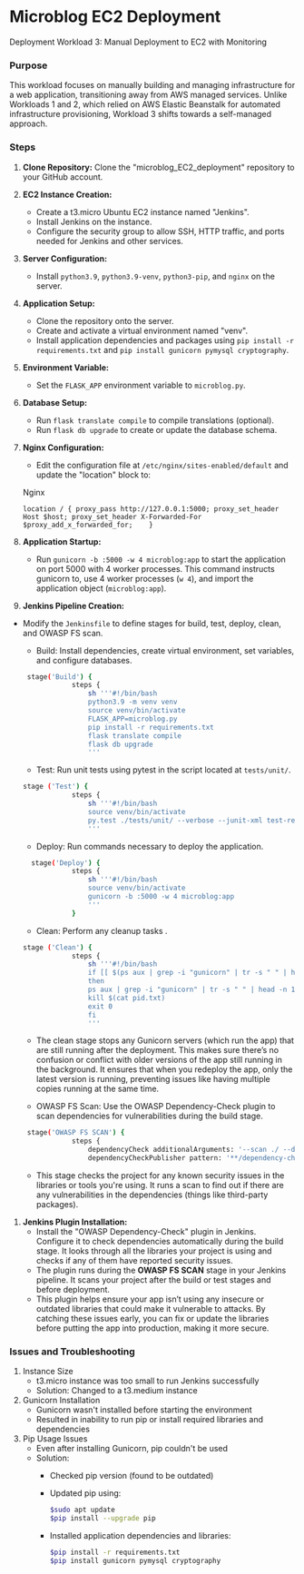# Microblog EC2 Deployment

Deployment Workload 3: Manual Deployment to EC2 with Monitoring

### Purpose

This workload focuses on manually building and managing infrastructure for a web application, transitioning away from AWS managed services. Unlike Workloads 1 and 2, which relied on AWS Elastic Beanstalk for automated infrastructure provisioning, Workload 3 shifts towards a self-managed approach.

### Steps

1. **Clone Repository:** Clone the "microblog_EC2_deployment" repository to your GitHub account.
2. **EC2 Instance Creation:**
    - Create a t3.micro Ubuntu EC2 instance named "Jenkins".
    - Install Jenkins on the instance.
    - Configure the security group to allow SSH, HTTP traffic, and ports needed for Jenkins and other services.
3. **Server Configuration:**
    - Install `python3.9`, `python3.9-venv`, `python3-pip`, and `nginx` on the server.
4. **Application Setup:**
    - Clone the repository onto the server.
    - Create and activate a virtual environment named "venv".
    - Install application dependencies and packages using `pip install -r requirements.txt` and `pip install gunicorn pymysql cryptography`.
5. **Environment Variable:**
    - Set the `FLASK_APP` environment variable to `microblog.py`.
6. **Database Setup:**
    - Run `flask translate compile` to compile translations (optional).
    - Run `flask db upgrade` to create or update the database schema.
7. **Nginx Configuration:**
    - Edit the configuration file at `/etc/nginx/sites-enabled/default` and update the "location" block to:
    
    Nginx
    
    `location / {
        proxy_pass http://127.0.0.1:5000;
        proxy_set_header Host $host;
        proxy_set_header X-Forwarded-For $proxy_add_x_forwarded_for;   
    }`
    
8. **Application Startup:**
    - Run `gunicorn -b :5000 -w 4 microblog:app` to start the application on port 5000 with 4 worker processes. This command instructs gunicorn to, use 4 worker processes (`w 4`), and import the application object (`microblog:app`).
9. **Jenkins Pipeline Creation:**
- Modify the `Jenkinsfile` to define stages for build, test, deploy, clean, and OWASP FS scan.
    - Build: Install dependencies, create virtual environment, set variables, and configure databases.
    
    ```bash
     stage('Build') {
                steps {
                    sh '''#!/bin/bash
                    python3.9 -m venv venv
                    source venv/bin/activate
                    FLASK_APP=microblog.py
                    pip install -r requirements.txt
                    flask translate compile
                    flask db upgrade
                    '''
    ```
    
    - Test: Run unit tests using pytest in the script located at `tests/unit/`.
    
    ```bash
    stage ('Test') {
                steps {
                    sh '''#!/bin/bash
                    source venv/bin/activate
                    py.test ./tests/unit/ --verbose --junit-xml test-reports/results.xml
                    '''
    ```
    
    - Deploy: Run commands necessary to deploy the application.
    
    ```bash
      stage('Deploy') {
                steps {
                    sh '''#!/bin/bash
                    source venv/bin/activate
                    gunicorn -b :5000 -w 4 microblog:app
                    '''
                }
    ```
    
    - Clean: Perform any cleanup tasks .
    
    ```bash
    stage ('Clean') {
                steps {
                    sh '''#!/bin/bash
                    if [[ $(ps aux | grep -i "gunicorn" | tr -s " " | head -n 1 | cut -d " " -f 2) != 0 ]]
                    then
                    ps aux | grep -i "gunicorn" | tr -s " " | head -n 1 | cut -d " " -f 2 > pid.txt
                    kill $(cat pid.txt)
                    exit 0
                    fi
                    '''
    ```
    
    - The clean stage stops any Gunicorn servers (which run the app) that are still running after the deployment. This makes sure there’s no confusion or conflict with older versions of the app still running in the background. It ensures that when you redeploy the app, only the latest version is running, preventing issues like having multiple copies running at the same time.
    
    - OWASP FS Scan: Use the OWASP Dependency-Check plugin to scan dependencies for vulnerabilities during the build stage.
    
    ```bash
     stage('OWASP FS SCAN') {
                steps {
                    dependencyCheck additionalArguments: '--scan ./ --disableYarnAudit --disableNodeAudit', odcInstallation: 'DP-Check'
                    dependencyCheckPublisher pattern: '**/dependency-check-report.xml'
    ```
    
    - This stage checks the project for any known security issues in the libraries or tools you're using. It runs a scan to find out if there are any vulnerabilities in the dependencies (things like third-party packages).

1. **Jenkins Plugin Installation:**
    - Install the "OWASP Dependency-Check" plugin in Jenkins. Configure it to check dependencies automatically during the build stage. It looks through all the libraries your project is using and checks if any of them have reported security issues.
    - The plugin runs during the **OWASP FS SCAN** stage in your Jenkins pipeline. It scans your project after the build or test stages and before deployment.
    - This plugin helps ensure your app isn’t using any insecure or outdated libraries that could make it vulnerable to attacks. By catching these issues early, you can fix or update the libraries before putting the app into production, making it more secure.
    

### Issues and Troubleshooting

1. Instance Size
    - t3.micro instance was too small to run Jenkins successfully
    - Solution: Changed to a t3.medium instance
2. Gunicorn Installation
    - Gunicorn wasn't installed before starting the environment
    - Resulted in inability to run pip or install required libraries and dependencies
3. Pip Usage Issues
    - Even after installing Gunicorn, pip couldn't be used
    - Solution:
        - Checked pip version (found to be outdated)
        - Updated pip using:
            
            ```bash
            $sudo apt update
            $pip install --upgrade pip
            ```
            
        - Installed application dependencies and libraries:
            
            ```bash
            $pip install -r requirements.txt
            $pip install gunicorn pymysql cryptography
            ```
